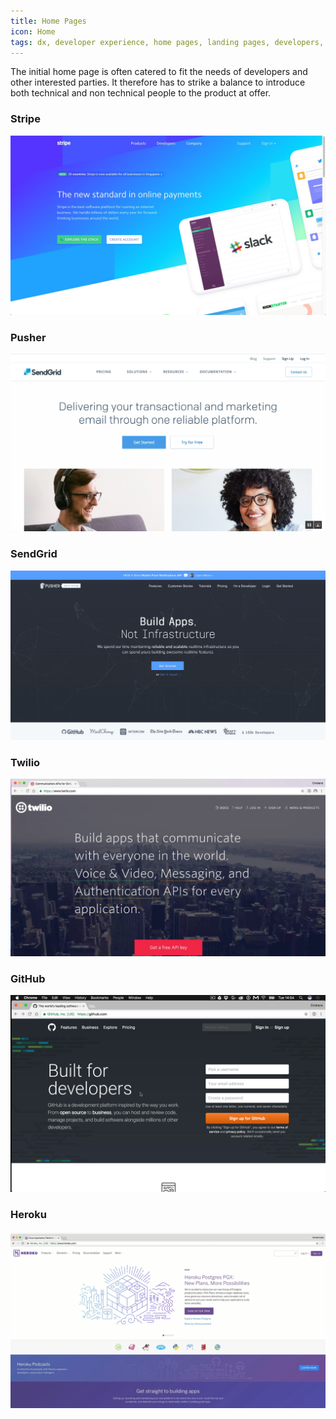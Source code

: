 ```yaml
---
title: Home Pages
icon: Home
tags: dx, developer experience, home pages, landing pages, developers, design
---
```


The initial home page is often catered to fit the needs of developers
and other interested parties. It therefore has to strike a balance to introduce
both technical and non technical people to the product at offer.

### Stripe
      
![Stripe](../images/dx/stripe/stripe-5.png)

### Pusher
      
![Pusher](../images/dx/sendgrid/sendgrid-1.png)

### SendGrid
      
![SendGrid](../images/dx/pusher/pusher-1.png)

### Twilio
      
![Twilio](../images/dx/twilio/twilio-1.png)

### GitHub
      
![GitHub](../images/dx/github/github-1.png)

### Heroku
      
![Heroku](../images/dx/heroku/heroku-26.png)
